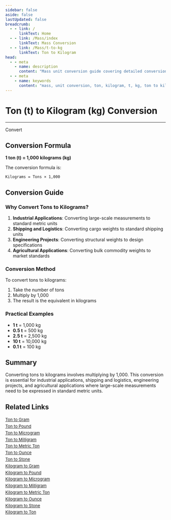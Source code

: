 ```yaml
---
sidebar: false
aside: false
lastUpdated: false
breadcrumb:
  - - link: /
      linkText: Home
  - - link: /Mass/index
      linkText: Mass Conversion
  - - link: /Mass/t-to-kg
      linkText: Ton to Kilogram
head:
  - - meta
    - name: description
      content: "Mass unit conversion guide covering detailed conversion formulas and explanations from ton (t) to kilogram (kg)."
  - - meta
    - name: keywords
      content: "mass, unit conversion, ton, kilogram, t, kg, ton to kilogram, mass conversion guide"
---
```

# Ton (t) to Kilogram (kg) Conversion
---
<script setup>
import { onMounted, reactive, inject, ref } from 'vue'
import { NButton, NForm, NFormItem, NInput, NInputNumber, NSelect, NCard, useMessage,NGrid ,NGi } from 'naive-ui'
import { defineClientComponent } from 'vitepress'
import { Mass } from '../files';

const convert = inject('convert')

const form = reactive({
  number: null,
  result: '',
})

const convertHandler = () => {
  if (form.number !== null && !isNaN(form.number)) {
    const convertedValue = parseFloat(form.number) * 1000
    form.result = `${form.number}t = ${convertedValue.toFixed(0)}kg`
  } else {
    form.result = 'Please enter a valid number.'
  }
}
</script>

<n-form size="large" :model="form">
  <n-form-item label="Ton (t)">
    <n-input-number v-model:value="form.number" placeholder="Enter tons" style="width: 100%" />
  </n-form-item>
  <n-form-item>
    <n-button type="info" @click="convertHandler" block>Convert</n-button>
  </n-form-item>
  <n-form-item>
    <n-input v-model:value="form.result" readonly placeholder="Conversion result" />
  </n-form-item>
</n-form>

## Conversion Formula

**1 ton (t) = 1,000 kilograms (kg)**

The conversion formula is:
```
Kilograms = Tons × 1,000
```

## Conversion Guide

### Why Convert Tons to Kilograms?

1. **Industrial Applications**: Converting large-scale measurements to standard metric units
2. **Shipping and Logistics**: Converting cargo weights to standard shipping units
3. **Engineering Projects**: Converting structural weights to design specifications
4. **Agricultural Applications**: Converting bulk commodity weights to market standards

### Conversion Method

To convert tons to kilograms:
1. Take the number of tons
2. Multiply by 1,000
3. The result is the equivalent in kilograms

### Practical Examples

- **1 t** = 1,000 kg
- **0.5 t** = 500 kg
- **2.5 t** = 2,500 kg
- **10 t** = 10,000 kg
- **0.1 t** = 100 kg

## Summary

Converting tons to kilograms involves multiplying by 1,000. This conversion is essential for industrial applications, shipping and logistics, engineering projects, and agricultural applications where large-scale measurements need to be expressed in standard metric units.

## Related Links

<n-grid :cols="2" :x-gap="12" :y-gap="8">
  <n-gi>
    <n-card title="Other Ton Conversions" size="small">
      <template #header-extra>
        <span style="font-size: 12px; color: #666;">t conversions</span>
      </template>
      <div style="font-size: 13px; line-height: 1.6;">
        <div><a href="/Mass/t-to-g">Ton to Gram</a></div>
        <div><a href="/Mass/t-to-lb">Ton to Pound</a></div>
        <div><a href="/Mass/t-to-mcg">Ton to Microgram</a></div>
        <div><a href="/Mass/t-to-mg">Ton to Milligram</a></div>
        <div><a href="/Mass/t-to-mt">Ton to Metric Ton</a></div>
        <div><a href="/Mass/t-to-oz">Ton to Ounce</a></div>
        <div><a href="/Mass/t-to-st">Ton to Stone</a></div>
      </div>
    </n-card>
  </n-gi>
  <n-gi>
    <n-card title="Kilogram Conversions" size="small">
      <template #header-extra>
        <span style="font-size: 12px; color: #666;">kg conversions</span>
      </template>
      <div style="font-size: 13px; line-height: 1.6;">
        <div><a href="/Mass/kg-to-g">Kilogram to Gram</a></div>
        <div><a href="/Mass/kg-to-lb">Kilogram to Pound</a></div>
        <div><a href="/Mass/kg-to-mcg">Kilogram to Microgram</a></div>
        <div><a href="/Mass/kg-to-mg">Kilogram to Milligram</a></div>
        <div><a href="/Mass/kg-to-mt">Kilogram to Metric Ton</a></div>
        <div><a href="/Mass/kg-to-oz">Kilogram to Ounce</a></div>
        <div><a href="/Mass/kg-to-st">Kilogram to Stone</a></div>
        <div><a href="/Mass/kg-to-t">Kilogram to Ton</a></div>
      </div>
    </n-card>
  </n-gi>
</n-grid>